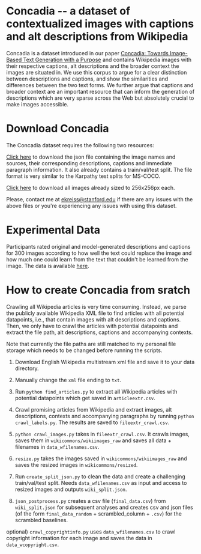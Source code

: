 

# Concadia -- a dataset of **con**textualized images with **c**aptions and **a**lt **d**escriptions from Wikipe**dia**

Concadia is a dataset introduced in our paper [Concadia: Towards Image-Based Text Generation with a Purpose](https://arxiv.org/abs/2104.08376) and contains Wikipedia images with their respective captions, alt descriptions and the broader context the images are situated in. We use this corpus to argue for a clear distinction between descriptions and captions, and show the similarities and differences between the two text forms. We further argue that captions and broader context are an important resource that can inform the generation of descriptions which are very sparse across the Web but absolutely crucial to make images accessible.

# Download Concadia

The Concadia dataset requires the following two resources: 

[Click here](https://drive.google.com/file/d/1kiTSiqk7y7JdHssXjoLwcOomC7lhb5k8/view?usp=sharing) to download the json file containing the image names and sources, their corresponding descriptions, captions and immediate paragraph information. It also already contains a train/val/test split. The file format is very similar to the Karpathy test splits for MS-COCO.

[Click here](https://drive.google.com/file/d/1gDhVlOwcGcwBT5LWYwgn9xEElGlKVpFb/view?usp=sharing) to download all images already sized to 256x256px each.

Please, contact me at ekreiss@stanford.edu if there are any issues with the above files or you're experiencing any issues with using this dataset.

# Experimental Data

Participants rated original and model-generated descriptions and captions for 300 images according to how well the text could replace the image and how much one could learn from the text that couldn't be learned from the image. The data is available [here](https://drive.google.com/file/d/1o8dFFafLdYFeIm6BYvM7C0r9VmFD256F/view?usp=sharing).

# How to create Concadia from sratch

Crawling all Wikipedia articles is very time consuming. Instead, we parse the publicly available Wikipedia XML file to find articles with all potential datapoints, i.e., that contain images with alt descriptions and captions. Then, we only have to crawl the articles with potential datapoints and extract the file path, alt descriptions, captions and accompanying contexts.

Note that currently the file paths are still matched to my personal file storage which needs to be changed before running the scripts.

1) Download English Wikipedia multistream xml file and save it to your data directory.

2) Manually change the ```xml``` file ending to ```txt```.

3) Run ```python find_articles.py``` to extract all Wikipedia articles with potential datapoints which get saved in ```articleextr.csv```.

4) Crawl promising articles from Wikipedia and extract images, alt descriptions, contexts and accompanying paragraphs by running ```python crawl_labels.py```. The results are saved to ```fileextr_crawl.csv```.

5) ```python crawl_images.py``` takes in ```fileextr_crawl.csv```. It crawls images, saves them in ```wikicommons/wikiimages_raw``` and saves all data + filenames in ```data_wfilenames.csv```.

6) ```resize.py``` takes the images saved in ```wikicommons/wikiimages_raw``` and saves the resized images in ```wikicommons/resized```.

7) Run ```create_split_json.py``` to clean the data and create a challenging train/val/test split. Needs ```data_wfilenames.csv``` as input and access to resized images and outputs ```wiki_split.json```.

8) ```json_postprocess.py``` creates a csv file (```final_data.csv```) from ```wiki_split.json``` for subsequent analyses and creates csv and json files (of the form ```final_data_random``` + scrambled_column + ```.csv```) for the scrambled baselines.

optional) ```crawl_copyrightinfo.py``` uses ```data_wfilenames.csv``` to crawl copyright information for each image and saves the data in ```data_wcopyright.csv```.

